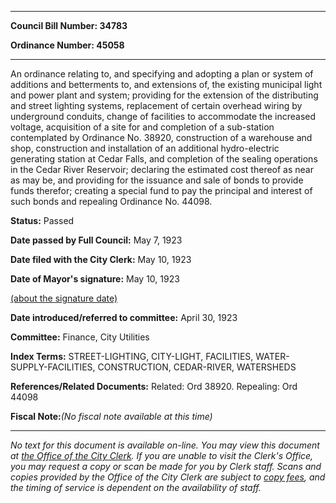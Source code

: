 

********

**Council Bill Number: 34783**
   
**Ordinance Number: 45058**
********

 An ordinance relating to, and specifying and adopting a plan or system of additions and betterments to, and extensions of, the existing municipal light and power plant and system; providing for the extension of the distributing and street lighting systems, replacement of certain overhead wiring by underground conduits, change of facilities to accommodate the increased voltage, acquisition of a site for and completion of a sub-station contemplated by Ordinance No. 38920, construction of a warehouse and shop, construction and installation of an additional hydro-electric generating station at Cedar Falls, and completion of the sealing operations in the Cedar River Reservoir; declaring the estimated cost thereof as near as may be, and providing for the issuance and sale of bonds to provide funds therefor; creating a special fund to pay the principal and interest of such bonds and repealing Ordinance No. 44098.

**Status:** Passed
   
**Date passed by Full Council:** May 7, 1923
   
**Date filed with the City Clerk:** May 10, 1923
   
**Date of Mayor's signature:** May 10, 1923
   
[(about the signature date)](/~public/approvaldate.htm)
   
   
   
**Date introduced/referred to committee:** April 30, 1923
   
**Committee:** Finance, City Utilities
   
   
**Index Terms:** STREET-LIGHTING, CITY-LIGHT, FACILITIES, WATER-SUPPLY-FACILITIES, CONSTRUCTION, CEDAR-RIVER, WATERSHEDS

**References/Related Documents:** Related: Ord 38920. Repealing: Ord 44098

**Fiscal Note:**_(No fiscal note available at this time)_
********

_No text for this document is available on-line. You may view this document at [the Office of the City Clerk](http://www.seattle.gov/leg/clerk/contactUs.htm). If you are unable to visit the Clerk's Office, you may request a copy or scan be made for you by Clerk staff. Scans and copies provided by the Office of the City Clerk are subject to [copy fees](http://clerk.seattle.gov/~public/clerkfees.htm), and the timing of service is dependent on the availability of staff._

